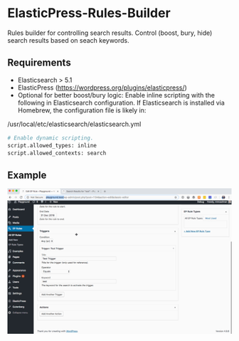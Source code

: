 # ElasticPress-Rules-Builder
Rules builder for controlling search results. Control (boost, bury, hide) search results based on seach keywords.

## Requirements
* Elasticsearch > 5.1
* ElasticPress (https://wordpress.org/plugins/elasticpress/)
* Optional for better boost/bury logic: Enable inline scripting with the following in Elasticsearch configuration. If Elasticsearch is installed via Homebrew, the configuration file is likely in:

/usr/local/etc/elasticsearch/elasticsearch.yml

``` bash
# Enable dynamic scripting.
script.allowed_types: inline
script.allowed_contexts: search
```

## Example
![Simple Rule Example](readme/assets/img/ep-rules-builder-simple-rule.gif)

